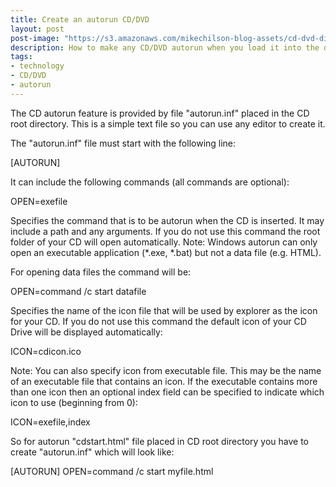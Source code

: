 ```yaml
---
title: Create an autorun CD/DVD
layout: post
post-image: "https://s3.amazonaws.com/mikechilson-blog-assets/cd-dvd-disk-floppy-disk-51346.jpeg"
description: How to make any CD/DVD autorun when you load it into the drive.
tags:
- technology
- CD/DVD
- autorun
---
```


The CD autorun feature is provided by file "autorun.inf" placed in the CD root directory. This is a simple text file so you can use any editor to create it.

The "autorun.inf" file must start with the following line:

[AUTORUN]

It can include the following commands (all commands are optional):

OPEN=exefile

Specifies the command that is to be autorun when the CD is inserted. It may include a path and any arguments. If you do not use this command the root folder of your CD will open automatically. Note: Windows autorun can only open an executable application (*.exe, *.bat) but not a data file (e.g. HTML).

For opening data files the command will be:

OPEN=command /c start datafile

Specifies the name of the icon file that will be used by explorer as the icon for your CD. If you do not use this command the default icon of your CD Drive will be displayed automatically:

ICON=cdicon.ico

Note: You can also specify icon from executable file. This may be the name of an executable file that contains an icon. If the executable contains more than one icon then an optional index field can be specified to indicate which icon to use (beginning from 0):

ICON=exefile,index

So for autorun "cdstart.html" file placed in CD root directory you have to create "autorun.inf" which will look like:

[AUTORUN] OPEN=command /c start myfile.html